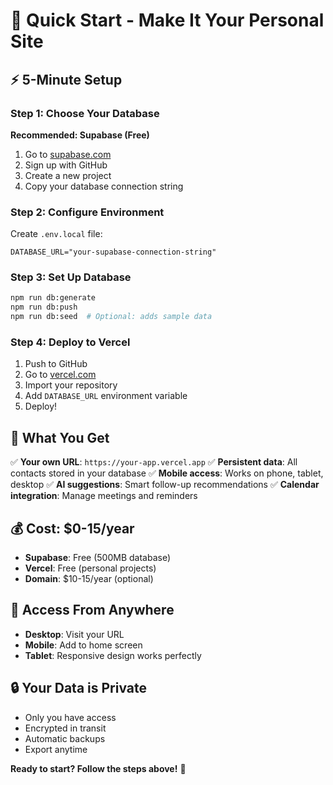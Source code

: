 # 🚀 **Quick Start - Make It Your Personal Site**

## ⚡ **5-Minute Setup**

### **Step 1: Choose Your Database**
**Recommended: Supabase (Free)**

1. Go to [supabase.com](https://supabase.com)
2. Sign up with GitHub
3. Create a new project
4. Copy your database connection string

### **Step 2: Configure Environment**
Create `.env.local` file:
```env
DATABASE_URL="your-supabase-connection-string"
```

### **Step 3: Set Up Database**
```bash
npm run db:generate
npm run db:push
npm run db:seed  # Optional: adds sample data
```

### **Step 4: Deploy to Vercel**
1. Push to GitHub
2. Go to [vercel.com](https://vercel.com)
3. Import your repository
4. Add `DATABASE_URL` environment variable
5. Deploy!

## 🎯 **What You Get**

✅ **Your own URL**: `https://your-app.vercel.app`
✅ **Persistent data**: All contacts stored in your database
✅ **Mobile access**: Works on phone, tablet, desktop
✅ **AI suggestions**: Smart follow-up recommendations
✅ **Calendar integration**: Manage meetings and reminders

## 💰 **Cost: $0-15/year**
- **Supabase**: Free (500MB database)
- **Vercel**: Free (personal projects)
- **Domain**: $10-15/year (optional)

## 📱 **Access From Anywhere**
- **Desktop**: Visit your URL
- **Mobile**: Add to home screen
- **Tablet**: Responsive design works perfectly

## 🔒 **Your Data is Private**
- Only you have access
- Encrypted in transit
- Automatic backups
- Export anytime

**Ready to start? Follow the steps above!** 🚀 